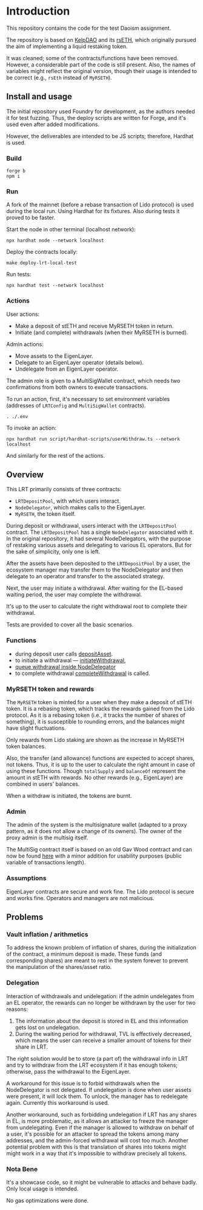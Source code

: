 # Introduction

This repository contains the code for the test Daoism assignment.

The repository is based on [KelpDAO](https://kelpdao.xyz/) and its [rsETH](https://github.com/Kelp-DAO/LRT-rsETH), which originally pursued the aim of implementing a liquid restaking token.

It was cleaned; some of the contracts/functions have been removed. However, a considerable part of the code is still present. Also, the names of variables might reflect the original version, though their usage is intended to be correct (e.g., `rsEth` instead of `MyRSETH`).

## Install and usage

The initial repository used Foundry for development, as the authors needed it for test fuzzing. Thus, the deploy scripts
are written for Forge, and it's used even after added modifications.

However, the deliverables are intended to be JS scripts; therefore, Hardhat is used.

### Build
```
forge b
npm i
```


### Run

A fork of the mainnet (before a rebase transaction of Lido protocol) is used during the local run. Using Hardhat for its fixtures. Also during tests it proved to be faster.

Start the node in other terminal (localhost network):
```
npx hardhat node --network localhost
```

Deploy the contracts locally:
```
make deploy-lrt-local-test
```

Run tests:
```
npx hardhat test --network localhost
```

### Actions

User actions:
- Make a deposit of stETH and receive MyRSETH token in return.
- Initiate (and complete) withdrawals (when their MyRSETH is burned).

Admin actions:
- Move assets to the EigenLayer.
- Delegate to an EigenLayer operator (details below).
- Undelegate from an EigenLayer operator.

The admin role is given to a MultiSigWallet contract, which needs two confirmations from both owners to execute transactions.

To run an action, first, it's necessary to set environment variables (addresses of `LRTConfig` and `MultiSigWallet` contracts).
```
. ./.env
```

To invoke an action:
```
npx hardhat run script/hardhat-scripts/userWithdraw.ts --network localhost
```

And similarly for the rest of the actions.

## Overview

This LRT primarily consists of three contracts: 
- `LRTDepositPool`, with which users interact.
- `NodeDelegator`, which makes calls to the EigenLayer.
- `MyRSETH`, the token itself.

During deposit or withdrawal, users interact with the `LRTDepositPool` contract. The `LRTDepositPool` has a single
`NodeDelegator` associated with it. In the original repository, it had several NodeDelegators, with the purpose of
restaking various assets and delegating to various EL operators. But for the sake of simplicity, only one is left.

After the assets have been deposited to the `LRTDepositPool` by a user, the ecosystem manager may transfer them to the
NodeDelegator and then delegate to an operator and transfer to the associated strategy.

Next, the user may initiate a withdrawal. After waiting for the EL-based waiting period, the user may complete the withdrawal.

It's up to the user to calculate the right withdrawal root to complete their withdrawal.

Tests are provided to cover all the basic scenarios.

### Functions

 - during deposit user calls [depositAsset](https://github.com/randomlogin/restaking-token/blob/main/contracts/LRTDepositPool.sol#L113).
 - to initiate a withdrawal — [initiateWithdrawal](https://github.com/randomlogin/restaking-token/blob/main/contracts/LRTDepositPool.sol#L134), 
 - [queue withdrawal inside NodeDelegator](https://github.com/randomlogin/restaking-token/blob/main/contracts/NodeDelegator.sol#L124)
 - to complete withdrawal [completeWithdrawal](https://github.com/randomlogin/restaking-token/blob/main/contracts/NodeDelegator.sol#L161) is called.

### MyRSETH token and rewards

The `MyRSETH` token is minted for a user when they make a deposit of stETH token. It is a rebasing token, which tracks the rewards gained from the Lido protocol. As it is a rebasing token (i.e., it tracks the number of shares of something), it is susceptible to rounding errors, and the balances might have slight fluctuations.

Only rewards from Lido staking are shown as the increase in MyRSETH token balances.

Also, the transfer (and allowance) functions are expected to accept shares, not tokens. Thus, it is up to the user to calculate the right amount in case of using these functions. Though `totalSupply` and `balanceOf` represent the amount in stETH with rewards. No other rewards (e.g., EigenLayer) are combined in users' balances.

When a withdraw is initiated, the tokens are burnt.

### Admin

The admin of the system is the multisignature wallet (adapted to a proxy pattern, as it does not allow a change of its owners). The owner of the proxy admin is the multisig itself.

The MultiSig contract itself is based on an old Gav Wood contract and can now be found
[here](https://solidity-by-example.org/app/multi-sig-wallet/) with a minor addition for usability purposes (public
variable of transactions length).

### Assumptions

EigenLayer contracts are secure and work fine.
The Lido protocol is secure and works fine.
Operators and managers are not malicious.

## Problems

### Vault inflation / arithmetics

To address the known problem of inflation of shares, during the initialization of the contract, a minimum deposit is made. These funds (and corresponding shares) are meant to rest in the system forever to prevent the manipulation of the shares/asset ratio.

### Delegation

Interaction of withdrawals and undelegation: if the admin undelegates from an EL operator, the rewards can no longer be withdrawn by the user for two reasons:

1) The information about the deposit is stored in EL and this information gets lost on undelegation.
2) During the waiting period for withdrawal, TVL is effectively decreased, which means the user can receive a smaller amount of tokens for their share in LRT.

The right solution would be to store (a part of) the withdrawal info in LRT and try to withdraw from the LRT ecosystem if it has enough tokens; otherwise, pass the withdrawal to the EigenLayer.

A workaround for this issue is to forbid withdrawals when the NodeDelegator is not delegated. If undelegation is done when user assets were present, it will lock them. To unlock, the manager has to redelegate again. Currently this workaround is used.

Another workaround, such as forbidding undelegation if LRT has any shares in EL, is more problematic, as it allows an attacker to freeze the manager from undelegating. Even if the manager is allowed to withdraw on behalf of a user, it's possible for an attacker to spread the tokens among many addresses, and the admin-forced withdrawal will cost too much. Another potential problem with this is that translation of shares into tokens might might work in a way that it's impossible to withdraw precisely all tokens.

### Nota Bene

It's a showcase code, so it might be vulnerable to attacks and behave badly. Only local usage is intended.

No gas optimizations were done.
